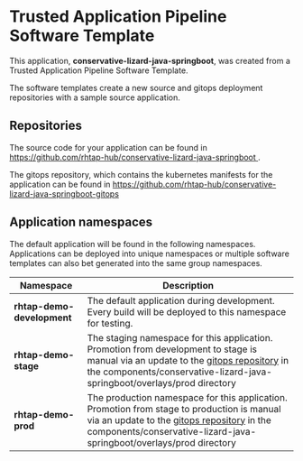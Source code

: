 # Trusted Application Pipeline Software Template

This application, **conservative-lizard-java-springboot**, was created from a Trusted Application Pipeline Software Template.

The software templates create a new source and gitops deployment repositories with a sample source application. 

## Repositories

The source code for your application can be found in [https://github.com/rhtap-hub/conservative-lizard-java-springboot ](https://github.com/rhtap-hub/conservative-lizard-java-springboot ).
 
The gitops repository, which contains the kubernetes manifests for the application can be found in 
[https://github.com/rhtap-hub/conservative-lizard-java-springboot-gitops ](https://github.com/rhtap-hub/conservative-lizard-java-springboot-gitops ) 

## Application namespaces 

The default application will be found in the following namespaces. Applications can be deployed into unique namespaces or multiple software templates can also bet generated into the same group namespaces.  

|  Namespace   |  Description   |  
| -------- | -------- |   
| **rhtap-demo-development** | The default application during development. Every build will be deployed to this namespace for testing. | 
| **rhtap-demo-stage** | The staging namespace for this application. Promotion from development to stage is manual via an update to the [gitops repository](https://github.com/rhtap-hub/conservative-lizard-java-springboot-gitops ) in the components/conservative-lizard-java-springboot/overlays/prod directory |  
| **rhtap-demo-prod** | The production namespace for this application. Promotion from stage to production is manual via an update to the [gitops repository](https://github.com/rhtap-hub/conservative-lizard-java-springboot-gitops ) in the components/conservative-lizard-java-springboot/overlays/prod directory | 